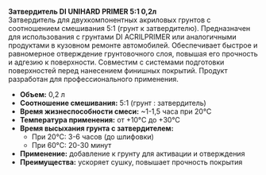**Затвердитель DI UNIHARD PRIMER 5:1 0,2л**  
Затвердитель для двухкомпонентных акриловых грунтов с соотношением смешивания 5:1 (грунт к затвердителю). Предназначен для использования с грунтами DI ACRILPRIMER или аналогичными продуктами в кузовном ремонте автомобилей. Обеспечивает быстрое и равномерное отверждение грунтовочного слоя, повышая его прочность и адгезию к поверхности. Совместим с системами подготовки поверхностей перед нанесением финишных покрытий. Продукт разработан для профессионального применения.

- **Объем:** 0,2 л  
- **Соотношение смешивания:** 5:1 (грунт : затвердитель)  
- **Время жизнеспособности смеси:** ~1-1,5 часа при 20°C  
- **Температура применения:** от +10°C до +30°C  
- **Время высыхания грунта с затвердителем:**  
  - При 20°C: 3-6 часов (до шлифовки)  
  - При 60°C: 20-30 минут  
- **Применение:** добавление к грунту для активации и отверждения  
- **Преимущества:** ускоряет сушку, повышает прочность покрытия  


